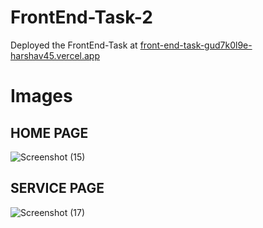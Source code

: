 # FrontEnd-Task-2
Deployed the FrontEnd-Task at 
<a href="https://front-end-task-gud7k0l9e-harshav45.vercel.app/" target="_blank">front-end-task-gud7k0l9e-harshav45.vercel.app</a>
# Images
## HOME PAGE
![Screenshot (15)](https://user-images.githubusercontent.com/72965089/158128172-6d18dad2-e3c0-48f9-80f9-682cbdaf36ff.png)

## SERVICE PAGE
![Screenshot (17)](https://user-images.githubusercontent.com/72965089/158128316-e81714a7-9da1-49d6-b593-a43405181583.png)
